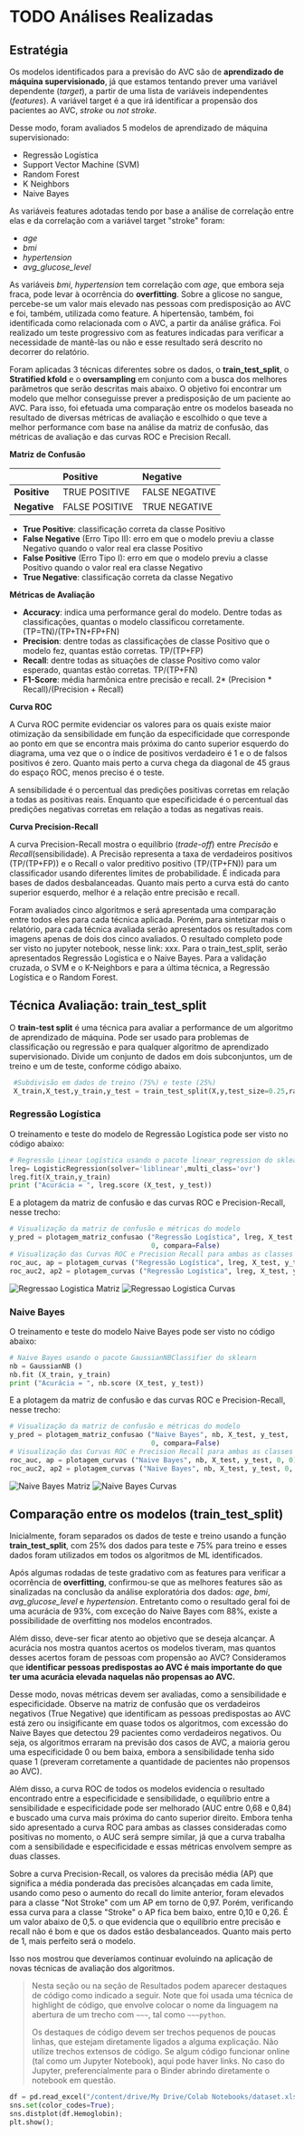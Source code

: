 # TODO Análises Realizadas
## Estratégia
Os modelos identificados para a previsão do AVC são de **aprendizado de máquina supervisionado**, já que estamos tentando prever uma variável dependente (*target*), a partir de uma lista de variáveis independentes (*features*). A variável target é a que irá identificar a propensão dos pacientes ao AVC, *stroke* ou *not stroke*.

Desse modo, foram avaliados 5 modelos de aprendizado de máquina supervisionado:

*   Regressão Logística
*   Support Vector Machine (SVM)
*   Random Forest
*   K Neighbors
*   Naive Bayes
 
As variáveis features adotadas tendo por base a análise de correlação entre elas e da correlação com a variável target "stroke" foram:

*   *age* 
*   *bmi*
*   *hypertension* 
*   *avg_glucose_level*

As variáveis *bmi*, *hypertension* tem correlação com *age*, que embora seja fraca, pode levar à ocorrência do **overfitting**.  Sobre a glicose no sangue, percebe-se um valor mais elevado nas pessoas com predisposição ao AVC e foi, também, utilizada como feature. A hipertensão, também, foi identificada como relacionada com o AVC, a partir da análise gráfica. Foi realizado um teste progressivo com as features indicadas para verificar a necessidade de mantê-las ou não e esse resultado será descrito no decorrer do relatório.

Foram aplicadas 3 técnicas diferentes sobre os dados, o **train_test_split**, o **Stratified kfold** e o **oversampling** em conjunto com a busca dos melhores parâmetros que serão descritas mais abaixo. O objetivo foi encontrar um modelo que melhor conseguisse prever a predisposição de um paciente ao AVC. Para isso, foi efetuada uma comparação entre os modelos baseada no resultado de diversas métricas de avaliação e escolhido o que teve a melhor performance com base na análise da matriz de confusão, das métricas de avaliação e das curvas ROC e Precision Recall.

**Matriz de Confusão**

| |      Positive                   | Negative       
|:-----| :------------------------------ | :------------- 
|**Positive** | TRUE POSITIVE | FALSE NEGATIVE
|**Negative** | FALSE POSITIVE| TRUE NEGATIVE

>
*   **True Positive**: classificação correta da classe Positivo
*   **False Negative** (Erro Tipo II): erro em que o modelo previu a classe Negativo quando o valor real era classe Positivo
*  **False Positive** (Erro Tipo I): erro em que o modelo previu a classe Positivo quando o valor real era classe Negativo
*  **True Negative**: classificação correta da classe Negativo

**Métricas de Avaliação**

*  **Accuracy**: indica uma performance geral do modelo. Dentre todas as classificações, quantas o modelo classificou corretamente. (TP=TN)/(TP+TN+FP+FN)
*  **Precision**: dentre todas as classificações de classe Positivo que o modelo fez, quantas estão corretas. TP/(TP+FP)
*  **Recall**: dentre todas as situações de classe Positivo como valor esperado, quantas estão corretas. TP/(TP+FN)
*  **F1-Score**: média harmônica entre precisão e recall. 2* (Precision * Recall)/(Precision + Recall)

**Curva ROC**

A Curva ROC permite evidenciar os valores para os quais existe maior otimização da sensibilidade em função da especificidade que corresponde ao ponto em que se encontra mais próxima do canto superior esquerdo do diagrama, uma vez que o o índice de positivos verdadeiro é 1 e o de falsos positivos é zero. Quanto mais perto a curva chega da diagonal de 45 graus do espaço ROC, menos preciso é o teste.

A sensibilidade é o percentual das predições positivas corretas em relação a todas as positivas reais. Enquanto que especificidade é o percentual das predições negativas corretas em relação a todas as negativas reais.

**Curva Precision-Recall**

A curva Precision-Recall mostra o equilíbrio (*trade-off*) entre *Precisão* e *Recall*(sensibilidade). A Precisão representa a taxa de verdadeiros positivos (TP/(TP+FP)) e o Recall o valor preditivo positivo (TP/(TP+FN)) para um classificador usando diferentes limites de probabilidade. É indicada para bases de dados desbalanceadas. Quanto mais perto a curva está do canto superior esquerdo, melhor é a relação entre precisão e recall.

Foram avaliados cinco algoritmos e será apresentada uma comparação entre todos eles para cada técnica aplicada. Porém, para sintetizar mais o relatório, para cada técnica avaliada serão apresentados os resultados com imagens apenas de dois dos cinco avaliados. O resultado completo pode ser visto no jupyter notebook, nesse link: xxx. Para o train_test_split, serão apresentados Regressão Logística e o Naive Bayes. Para a validação cruzada, o SVM e o K-Neighbors e para a última técnica, a Regressão Logística e o Random Forest.

## Técnica Avaliação: **train_test_split**

O **train-test split** é uma técnica para avaliar a performance de um algoritmo de aprendizado de máquina. Pode ser usado para problemas de classificação ou regressão e para qualquer algoritmo de aprendizado supervisionado. Divide um conjunto de dados em dois subconjuntos, um de treino e um de teste, conforme código abaixo.
~~~python
 #Subdivisão em dados de treino (75%) e teste (25%)
 X_train,X_test,y_train,y_test = train_test_split(X,y,test_size=0.25,random_state=42)
~~~~
### Regressão Logística
O treinamento e teste do modelo de Regressão Logística pode ser visto no código abaixo:
~~~python
# Regressão Linear Logística usando o pacote linear_regression do sklearn
lreg= LogisticRegression(solver='liblinear',multi_class='ovr')
lreg.fit(X_train,y_train)
print ("Acurácia = ", lreg.score (X_test, y_test))
~~~
E a plotagem da matriz de confusão e das curvas ROC e Precision-Recall, nesse trecho:
~~~python
# Visualização da matriz de confusão e métricas do modelo
y_pred = plotagem_matriz_confusao ("Regressão Logística", lreg, X_test, y_test, 
                                   0, compara=False)
# Visualização das Curvas ROC e Precision Recall para ambas as classes
roc_auc, ap = plotagem_curvas ("Regressão Logística", lreg, X_test, y_test, 0, 0)
roc_auc2, ap2 = plotagem_curvas ("Regressão Logística", lreg, X_test, y_test, 0, 1)
~~~
![Regressao Logistica Matriz](https://github.com/regivaldo717/C_A_D_S/blob/main/assets/Reg_Log_train_matriz.PNG)
![Regressao Logistica Curvas](https://github.com/regivaldo717/C_A_D_S/blob/main/assets/Reg_Log_train_curvas.PNG)


### Naive Bayes
O treinamento e teste do modelo Naive Bayes pode ser visto no código abaixo:
~~~python
# Naive Bayes usando o pacote GaussianNBClassifier do sklearn
nb = GaussianNB ()
nb.fit (X_train, y_train)
print ("Acurácia = ", nb.score (X_test, y_test))
~~~
E a plotagem da matriz de confusão e das curvas ROC e Precision-Recall, nesse trecho:
~~~python
# Visualização da matriz de confusão e métricas do modelo
y_pred = plotagem_matriz_confusao ("Naive Bayes", nb, X_test, y_test, 
                                   0, compara=False)
# Visualização das Curvas ROC e Precision Recall para ambas as classes
roc_auc, ap = plotagem_curvas ("Naive Bayes", nb, X_test, y_test, 0, 0)
roc_auc2, ap2 = plotagem_curvas ("Naive Bayes", nb, X_test, y_test, 0, 1)
~~~
![Naive Bayes Matriz](https://github.com/regivaldo717/C_A_D_S/blob/main/assets/Naive_bayes_train_matriz.PNG)
![Naive Bayes Curvas](https://github.com/regivaldo717/C_A_D_S/blob/main/assets/Naive_bayes_train_curvas.PNG)

## Comparação entre os modelos (train_test_split)

Inicialmente, foram separados os dados de teste e treino usando a função **train_test_split**, com 25% dos dados para teste e 75% para treino e esses dados foram utilizados em todos os algoritmos de ML identificados.

Após algumas rodadas de teste gradativo com as features para verificar a ocorrência de **overfitting**, confirmou-se que as melhores features são as sinalizadas na conclusão da análise exploratória dos dados: *age*, *bmi*, *avg_glucose_level* e *hypertension*. Entretanto como o resultado geral foi de uma acurácia de 93%, com exceção do Naive Bayes com 88%, existe a possibilidade de overfitting nos modelos encontrados.

Além disso, deve-ser ficar atento ao objetivo que se deseja alcançar. A acurácia nos mostra quantos acertos os modelos tiveram, mas quantos desses acertos foram de pessoas com propensão ao AVC? Consideramos que **identificar pessoas predispostas ao AVC é mais importante do que ter uma acurácia elevada naquelas não propensas ao AVC.**

Desse modo, novas métricas devem ser avaliadas, como a sensibilidade e especificidade. Observe na matriz de confusão que os verdadeiros negativos (True Negative) que identificam as pessoas predispostas ao AVC está zero ou insigificante em quase todos os algoritmos, com excessão do Naive Bayes que detectou 29 pacientes como verdadeiros negativos. Ou seja, os algoritmos erraram na previsão dos casos de AVC, a maioria gerou uma especificidade 0 ou bem baixa, embora a sensibilidade tenha sido quase 1 (preveram corretamente a quantidade de pacientes não propensos ao AVC). 

Além disso, a curva ROC de todos os modelos evidencia o resultado encontrado entre a especificidade e sensibilidade, o equilíbrio entre a sensibilidade e especificidade pode ser melhorado (AUC entre 0,68 e 0,84) e buscado uma curva mais próxima do canto superior direito. Embora tenha sido apresentado a curva ROC para ambas as classes consideradas como positivas no momento, o AUC será sempre similar, já que a curva trabalha com a sensibilidade e especificidade e essas métricas envolvem sempre as duas classes. 

Sobre a curva Precision-Recall, os valores da precisão média (AP) que significa a média ponderada das precisões alcançadas em cada limite, usando como peso o aumento do recall do limite anterior, foram elevados para a classe "Not Stroke" com um AP em torno de 0,97. Porém, verificando essa curva para a classe "Stroke" o AP fica bem baixo, entre 0,10 e 0,26. É um valor abaixo de 0,5. o que evidencia que o equilíbrio entre precisão e recall não é bom e que os dados estão desbalanceados. Quanto mais perto de 1, mais perfeito será o modelo.

Isso nos mostrou que deveríamos continuar evoluindo na aplicação de novas técnicas de avaliação dos algoritmos.


> Nesta seção ou na seção de Resultados podem aparecer destaques de código como indicado a seguir. Note que foi usada uma técnica de highlight de código, que envolve colocar o nome da linguagem na abertura de um trecho com `~~~`, tal como `~~~python`.
>
> Os destaques de código devem ser trechos pequenos de poucas linhas, que estejam diretamente ligados a alguma explicação. Não utilize trechos extensos de código. Se algum código funcionar online (tal como um Jupyter Notebook), aqui pode haver links. No caso do Jupyter, preferencialmente para o Binder abrindo diretamente o notebook em questão.

~~~python
df = pd.read_excel("/content/drive/My Drive/Colab Notebooks/dataset.xlsx");
sns.set(color_codes=True);
sns.distplot(df.Hemoglobin);
plt.show();
~~~
